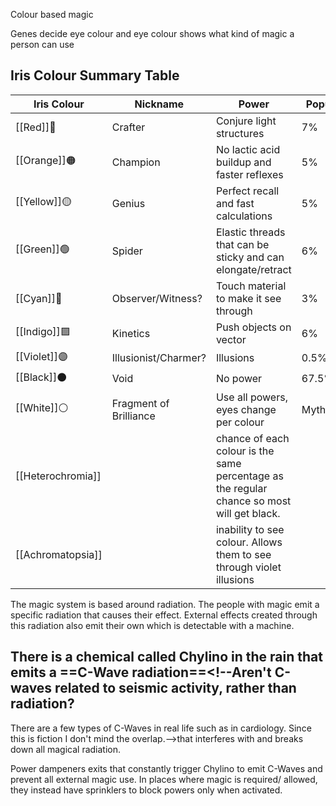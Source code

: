 Colour based magic

Genes decide eye colour and eye colour shows what kind of magic a person can use

## Iris Colour Summary Table

| Iris Colour       | Nickname               | Power                                                                                      | Population   |
| ----------------- | ---------------------- | ------------------------------------------------------------------------------------------ | ------------ |
| [[Red]]🔴         | Crafter                | Conjure light structures                                                                   | 7%           |
| [[Orange]]🟠      | Champion               | No lactic acid buildup and faster reflexes                                                 | 5%           |
| [[Yellow]]🟡      | Genius                 | Perfect recall and fast calculations                                                       | 5%           |
| [[Green]]🟢       | Spider                 | Elastic threads that can be sticky and can elongate/retract                                | 6%           |
| [[Cyan]]🔵        | Observer/Witness?      | Touch material to make it see through                                                      | 3%           |
| [[Indigo]]🟪      | Kinetics               | Push objects on vector                                                                     | 6%           |
| [[Violet]]🟣      | Illusionist/Charmer?   | Illusions                                                                                  | 0.5%         |
| [[Black]]⚫        | Void                   | No power                                                                                   | 67.5%        |
| [[White]]⚪        | Fragment of Brilliance | Use all powers, eyes change per colour                                                     | Mythological |
| [[Heterochromia]] |                        | chance of each colour is the same percentage as the regular chance so most will get black. |              |
| [[Achromatopsia]] |                        | inability to see colour. Allows them to see through violet illusions                       |              |

The magic system is based around radiation. The people with magic emit a specific radiation that causes their effect. External effects created through this radiation also emit their own which is detectable with a machine. 

There is a chemical called Chylino in the rain that emits a ==C-Wave radiation==<!--Aren't C-waves related to seismic activity, rather than radiation?
-----
There are a few types of C-Waves in real life such as in cardiology. Since this is fiction I don't mind the overlap.-->that interferes with and breaks down all magical radiation. 

Power dampeners exits that constantly trigger Chylino to emit C-Waves and prevent all external magic use. In places where magic is required/ allowed, they instead have sprinklers to block powers only when activated.